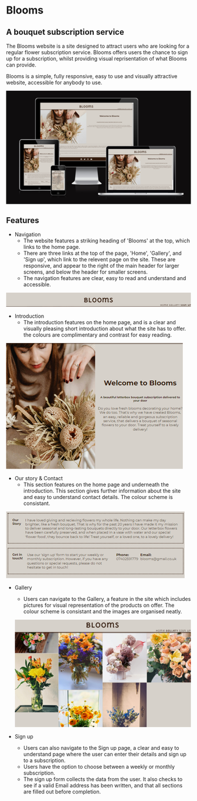 # Blooms
## A bouquet subscription service

The Blooms website is a site designed to attract users who are looking for a regular flower subscription service. Blooms offers users the chance to sign up for a subscription, whilst providing visual reprisentation of what Blooms can provide. 

Blooms is a simple, fully responsive, easy to use and visually attractive website, accessible for anybody to use.

![Screenshot of responsive design](assets/images/screenshot-responsive-design.png)


## Features

* Navigation
  * The website features a striking heading of 'Blooms' at the top, which links to the home page.
  * There are three links at the top of the page, 'Home', 'Gallery', and 'Sign up', which link to the relevent page on the site. These are responsive, and appear to the right of the main header for larger screens, and below the header for smaller screens.
  * The navigation features are clear, easy to read and understand and accessible.

![Screenshot of navigation bar](assets/images/screenshot-navigation-bar.png)

* Introduction
  * The introduction features on the home page, and is a clear and visually pleasing short introduction about what the site has to offer. the colours are complimentary and contrast for easy reading. 

![Screenshot of introduction](assets/images/screenshot-first-section.png)

* Our story & Contact
  * This section features on the home page and underneath the introduction. This section gives further information about the site and easy to understand contact details. The colour scheme is consistant.

![Screenshot or Our story and Contact section](assets/images/screenshot-our-story-contact.png)

* Gallery
  * Users can navigate to the Gallery, a feature in the site which includes pictures for visual representation of the products on offer. The colour scheme is consistant and the images are organised neatly.

  ![Screenshot of Gallery](assets/images/screenshot-gallery.png)

* Sign up
  * Users can also navigate to the Sign up page, a clear and easy to understand page where the user can enter their details and sign up to a subscription. 
  * Users have the option to choose between a weekly or monthly subscription. 
  * The sign up form collects the data from the user. It also checks to see if a valid Email address has been written, and that all sections are filled out before completion. 